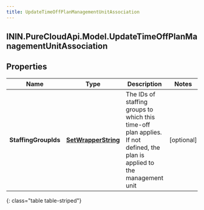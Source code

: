 ```yaml
---
title: UpdateTimeOffPlanManagementUnitAssociation
---
```

## ININ.PureCloudApi.Model.UpdateTimeOffPlanManagementUnitAssociation

## Properties

|Name | Type | Description | Notes|
|------------ | ------------- | ------------- | -------------|
| **StaffingGroupIds** | [**SetWrapperString**](SetWrapperString.html) | The IDs of staffing groups to which this time-off plan applies. If not defined, the plan is applied to the management unit | [optional] |
{: class="table table-striped"}


